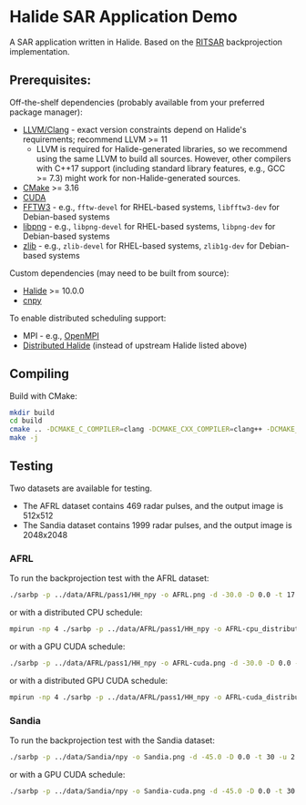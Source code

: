 # Halide SAR Application Demo

A SAR application written in Halide.
Based on the [RITSAR](https://github.com/dm6718/RITSAR) backprojection implementation.


## Prerequisites:

Off-the-shelf dependencies (probably available from your preferred package manager):

* [LLVM/Clang](https://llvm.org/) - exact version constraints depend on Halide's requirements; recommend LLVM >= 11
  * LLVM is required for Halide-generated libraries, so we recommend using the same LLVM to build all sources. However, other compilers with C++17 support (including standard library features, e.g., GCC >= 7.3) might work for non-Halide-generated sources.
* [CMake](https://cmake.org/) >= 3.16
* [CUDA](https://developer.nvidia.com/cuda-toolkit)
* [FFTW3](http://www.fftw.org/) - e.g., `fftw-devel` for RHEL-based systems, `libfftw3-dev` for Debian-based systems
* [libpng](http://www.libpng.org/pub/png/libpng.html) - e.g., `libpng-devel` for RHEL-based systems, `libpng-dev` for Debian-based systems
* [zlib](https://zlib.net/) - e.g., `zlib-devel` for RHEL-based systems, `zlib1g-dev` for Debian-based systems

Custom dependencies (may need to be built from source):

* [Halide](https://halide-lang.org/) >= 10.0.0
* [cnpy](https://github.com/rogersce/cnpy)

To enable distributed scheduling support:

* MPI - e.g., [OpenMPI](https://www.open-mpi.org/)
* [Distributed Halide](https://github.com/BachiLi/Halide/tree/distributed) (instead of upstream Halide listed above)


## Compiling

Build with CMake:

```sh
mkdir build
cd build
cmake .. -DCMAKE_C_COMPILER=clang -DCMAKE_CXX_COMPILER=clang++ -DCMAKE_PREFIX_PATH="/path/to/halide-install-prefix/lib64/cmake/Halide/;/path/to/cnpy-install-prefix/"
make -j
```


## Testing

Two datasets are available for testing.

* The AFRL dataset contains 469 radar pulses, and the output image is 512x512
* The Sandia dataset contains 1999 radar pulses, and the output image is 2048x2048

### AFRL

To run the backprojection test with the AFRL dataset:

```sh
./sarbp -p ../data/AFRL/pass1/HH_npy -o AFRL.png -d -30.0 -D 0.0 -t 17 -u 2
```

or with a distributed CPU schedule:

```sh
mpirun -np 4 ./sarbp -p ../data/AFRL/pass1/HH_npy -o AFRL-cpu_distributed.png -d -30.0 -D 0.0 -t 17 -u 2 -s cpu_distributed
```

or with a GPU CUDA schedule:

```sh
./sarbp -p ../data/AFRL/pass1/HH_npy -o AFRL-cuda.png -d -30.0 -D 0.0 -t 17 -u 2 -s cuda
```

or with a distributed GPU CUDA schedule:

```sh
mpirun -np 4 ./sarbp -p ../data/AFRL/pass1/HH_npy -o AFRL-cuda_distributed.png -d -30.0 -D 0.0 -t 17 -u 2 -s cuda_distributed
```

### Sandia

To run the backprojection test with the Sandia dataset:
```sh
./sarbp -p ../data/Sandia/npy -o Sandia.png -d -45.0 -D 0.0 -t 30 -u 2
```

or with a GPU CUDA schedule:

```sh
./sarbp -p ../data/Sandia/npy -o Sandia-cuda.png -d -45.0 -D 0.0 -t 30 -u 2 -s cuda
```
